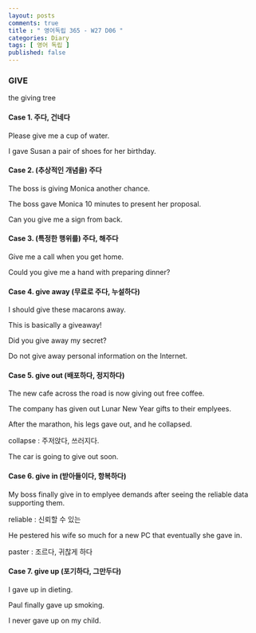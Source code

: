 ```yaml
---
layout: posts
comments: true
title : " 영어독립 365 - W27 D06 "
categories: Diary
tags: [ 영어 독립 ]
published: false
---
```


### GIVE

the giving tree

#### Case 1. 주다, 건네다

Please give me a cup of water.

I gave Susan a pair of shoes for her birthday.

#### Case 2. (추상적인 개념을) 주다

The boss is giving Monica another chance.

The boss gave Monica 10 minutes to present her proposal.

Can you give me a sign from back.

#### Case 3. (특정한 행위를) 주다, 해주다

Give me a call when you get home.

Could you give me a hand with preparing dinner?

#### Case 4. give away (무료로 주다, 누설하다)

I should give these macarons away.

This is basically a giveaway!

Did you give away my secret?

Do not give away personal information on the Internet.

#### Case 5. give out (배포하다, 정지하다)

The new cafe across the road is now giving out free coffee.

The company has given out Lunar New Year gifts to their emplyees.

After the marathon, his legs gave out, and he collapsed.

collapse
 : 주저앉다, 쓰러지다.

The car is going to give out soon.

#### Case 6. give in (받아들이다, 항복하다)

My boss finally give in to emplyee demands after seeing the reliable data supporting them.

reliable
 : 신뢰할 수 있는

He pestered his wife so much for a new PC that eventually she gave in.

paster
 : 조르다, 귀찮게 하다

#### Case 7. give up (포기하다, 그만두다)

I gave up in dieting.

Paul finally gave up smoking.

I never gave up on my child.
